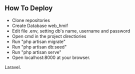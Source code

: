 ## How To Deploy

- Clone repositories
- Create Database web_hmif
- Edit file .env, setting db's name, username and password
- Open cmd in the project directiories
- Run "php artisan migrate"
- Run "php artisan db:seed"
- Run "php artisan serve"
- Open localhost:8000 at your browser.

Laravel.
